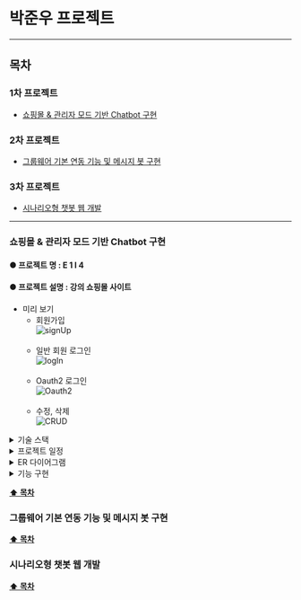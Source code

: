# 박준우 프로젝트

- - -

## 목차

### 1차 프로젝트

- [쇼핑몰 & 관리자 모드 기반 Chatbot 구현](#쇼핑몰--관리자-모드-기반-Chatbot-구현)

### 2차 프로젝트

- [그룹웨어 기본 연동 기능 및 메시지 봇 구현](#그룹웨어-기본-연동-기능-및-메시지-봇-구현)

### 3차 프로젝트

- [시나리오형 챗봇 웹 개발](#시나리오형-챗봇-웹-개발)

- - -

### 쇼핑몰 & 관리자 모드 기반 Chatbot 구현

#### **● 프로젝트 명** : E 1 I 4

#### **● 프로젝트 설명** : 강의 쇼핑몰 사이트

- 미리 보기
    - 회원가입
      <br>
      ![signUp](https://github.com/qkrwnsdn981204/ParkJunwooProjects/assets/154858222/ec914912-02ef-46b5-a95a-34717fda28c0)
      <br>
      <br>
    - 일반 회원 로그인
      <br>
      ![logIn](https://github.com/qkrwnsdn981204/ParkJunwooProjects/assets/154858222/ede553f8-313a-436a-91f3-0a7092aaa178)
      <br>
      <br>
    - Oauth2 로그인
      <br>
      ![Oauth2](https://github.com/qkrwnsdn981204/ParkJunwooProjects/assets/154858222/9775dc1f-affa-4a8e-9e86-fb94ac071a78)
      <br>
      <br>
    - 수정, 삭제
      <br>
      ![CRUD](https://github.com/qkrwnsdn981204/ParkJunwooProjects/assets/154858222/12eb2306-88d7-4a64-9136-d9ee0420a78f)

<details>

<summary> 기술 스택 </summary>

| 카테고리     | 요소                                                                                                                  |
|----------|---------------------------------------------------------------------------------------------------------------------|
| 프로그래밍 언어 | JAVA                                                                                                                |
| 개발 툴     | IntelliJ                                                                                                            |
| 프레임워크    | Spring Boot 2.7.11                                                                                                  |
| 라이브러리 DI | Spring WEB(MVC), Thymeleaf, Spring Data JPA, Lombok, SpringSecurity5 <br/>, websocket, validation, OAuth2, security |
| 데이터베이스   | MySql8                                                                                                              |
| ORM      | Spring Data JPA (JAVA(SQL))                                                                                         |
| 템플릿 엔진   | Thymeleaf (HTML + Data)                                                                                             |
| FRONT    | css, javaScript, html, ajax                                                                                         |
| 설정       | application.yml, application-oauth2.yml                                                                             |

</details>

<details>

<summary> 프로젝트 일정 </summary>

![img.png](images/Project1/project1plan.png)

</details>

<details>

<summary> ER 다이어그램 </summary>

![img.png](images/Project1/project1ERD.png)

</details>

<details>

<summary> 기능 구현 </summary>

- DB 설계

  | **No** | **주요 Entity** | **상세 Entity**                                           |
      |--------|---------------|---------------------------------------------------------|
  | 1      | member        | member, memberFile                                      |
  | 2      | shop          | shop, cart, cartShopList, shopFile, shopReply, shopLike |
  | 3      | board         | board, boardReply, boardFile                            |


- 회원 CRUD

  | **No** | **기능** | **설명**                                                                     |
     |----|---------|----------------------------------------------------------------------------|
  | 1  | 회원가입    | 강사와 수강생으로 나누어 회원가입 <br> 비밀번호 확인 기능 <br> 전화번호 자동 하이픈(-) <br> 프로필 사진 추가 <br> |
  | 2  | 회원정보 조회 | 회원 개인 정보 조회 <br/> 간이 장바구니 기능                                               |
  | 3  | 회원수정    | 프로필사진, 개인정보, 비밀번호 수정                                                       |
  | 4  | 회원삭제    | 회원 탈퇴 기능                                                                   |


- 로그인

  | **No** | **기능**     | **설명**                                                                |
         |--------|------------|-----------------------------------------------------------------------|
  | 1      | 일반 회원 로그인  | Security를 통해 회원가입한 아이디로  로그인                                          |
  | 2      | Oauth2 로그인 | Oauth2를 이용하여 google, kakao, naver 아이디로 로그인<br/> 로그인시 아이디가 없으면 자동 회원가입 |

- CI/CD

  | **No** | **설명**                            |
         |--------|-----------------------------------|
  | 1      | 배포할 파일 github push                |
  | 2      | git actions 실행                    |
  | 3      | 빌드한 프로젝트 압축                       |
  | 4      | 압축된 파일 S3 복사                      |
  | 5      | S3에 있는 파일을 CodeDeploy 를 통해 EC2 배포 |
  | 6      | EC2에서 jar 파일 실행                   |

</details>



**[⬆ 목차](#목차)**

### 그룹웨어 기본 연동 기능 및 메시지 봇 구현

**[⬆ 목차](#목차)**

### 시나리오형 챗봇 웹 개발

**[⬆ 목차](#목차)**

